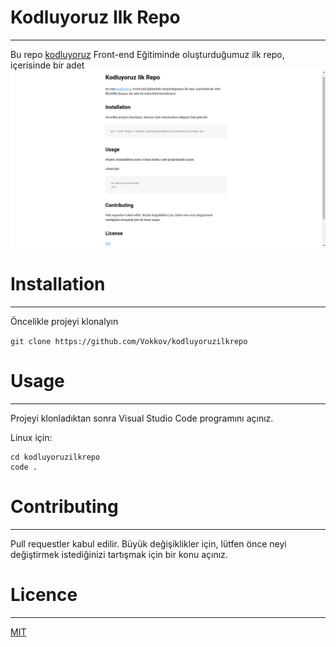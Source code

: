 # Kodluyoruz Ilk Repo
----------------------------------
Bu repo [kodluyoruz](https//:www.kodluyoruz.org) Front-end Eğitiminde oluşturduğumuz ilk repo, içerisinde bir adet 
![KodluyoruzLogo](https://raw.githubusercontent.com/Kodluyoruz/taskforce/main/git/odev1/figures/markdown.png)

# Installation
------------------------------
Öncelikle projeyi klonalyın

` git clone https://github.com/Vokkov/kodluyoruzilkrepo `

# Usage
---------------------------
Projeyi klonladıktan sonra Visual Studio Code programını açınız.

Linux için: 

```
cd kodluyoruzilkrepo 
code .
```
# Contributing
------------------------------
Pull requestler kabul edilir. Büyük değişiklikler için, lütfen önce neyi değiştirmek istediğinizi tartışmak için bir konu açınız.

# Licence
--------------------------
[MIT](https://choosealicense.com/licenses/mit/)


